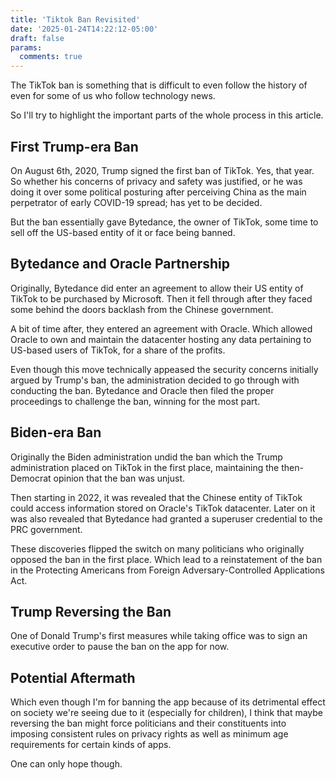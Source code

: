 ```yaml
---
title: 'Tiktok Ban Revisited'
date: '2025-01-24T14:22:12-05:00'
draft: false
params:
  comments: true
---
```


The TikTok ban is something that is difficult to even follow the history of even for some of us who follow technology news.

So I'll try to highlight the important parts of the whole process in this article.

<!--more-->

## First Trump-era Ban

On August 6th, 2020, Trump signed the first ban of TikTok. Yes, that year. So whether his concerns of privacy and safety was justified, or he was doing it over some political posturing after perceiving China as the main perpetrator of early COVID-19 spread; has yet to be decided.

But the ban essentially gave Bytedance, the owner of TikTok, some time to sell off the US-based entity of it or face being banned.

## Bytedance and Oracle Partnership

Originally, Bytedance did enter an agreement to allow their US entity of TikTok to be purchased by Microsoft. Then it fell through after they faced some behind the doors backlash from the Chinese government.

A bit of time after, they entered an agreement with Oracle. Which allowed Oracle to own and maintain the datacenter hosting any data pertaining to US-based users of TikTok, for a share of the profits.

Even though this move technically appeased the security concerns initially argued by Trump's ban, the administration decided to go through with conducting the ban. Bytedance and Oracle then filed the proper proceedings to challenge the ban, winning for the most part.

## Biden-era Ban

Originally the Biden administration undid the ban which the Trump administration placed on TikTok in the first place, maintaining the then-Democrat opinion that the ban was unjust.

Then starting in 2022, it was revealed that the Chinese entity of TikTok could access information stored on Oracle's TikTok datacenter. Later on it was also revealed that Bytedance had granted a superuser credential to the PRC government.

These discoveries flipped the switch on many politicians who originally opposed the ban in the first place. Which lead to a reinstatement of the ban in the Protecting Americans from Foreign Adversary-Controlled Applications Act.

## Trump Reversing the Ban

One of Donald Trump's first measures while taking office was to sign an executive order to pause the ban on the app for now.

## Potential Aftermath

Which even though I'm for banning the app because of its detrimental effect on society we're seeing due to it (especially for children), I think that maybe reversing the ban might force politicians and their constituents into imposing consistent rules on privacy rights as well as minimum age requirements for certain kinds of apps.

One can only hope though.